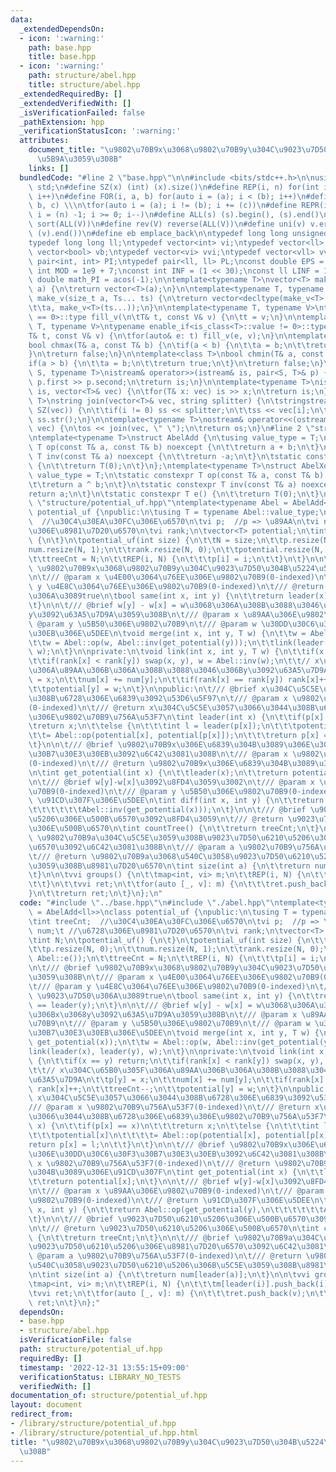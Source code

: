 ```yaml
---
data:
  _extendedDependsOn:
  - icon: ':warning:'
    path: base.hpp
    title: base.hpp
  - icon: ':warning:'
    path: structure/abel.hpp
    title: structure/abel.hpp
  _extendedRequiredBy: []
  _extendedVerifiedWith: []
  _isVerificationFailed: false
  _pathExtension: hpp
  _verificationStatusIcon: ':warning:'
  attributes:
    document_title: "\u9802\u70B9x\u3068\u9802\u70B9y\u304C\u9023\u7D50\u304B\u5224\
      \u5B9A\u3059\u308B"
    links: []
  bundledCode: "#line 2 \"base.hpp\"\n\n#include <bits/stdc++.h>\n\nusing namespace\
    \ std;\n#define SZ(x) (int) (x).size()\n#define REP(i, n) for(int i = 0; i < (n);\
    \ i++)\n#define FOR(i, a, b) for(auto i = (a); i < (b); i++)\n#define For(i, a,\
    \ b, c) \\\n\tfor(auto i = (a); i != (b); i += (c))\n#define REPR(i, n) for(auto\
    \ i = (n) -1; i >= 0; i--)\n#define ALL(s) (s).begin(), (s).end()\n#define so(V)\
    \ sort(ALL(V))\n#define rev(V) reverse(ALL(V))\n#define uni(v) v.erase(unique(ALL(v)),\
    \ (v).end())\n#define eb emplace_back\n\ntypedef long long unsigned int llu;\n\
    typedef long long ll;\ntypedef vector<int> vi;\ntypedef vector<ll> vll;\ntypedef\
    \ vector<bool> vb;\ntypedef vector<vi> vvi;\ntypedef vector<vll> vvll;\ntypedef\
    \ pair<int, int> PI;\ntypedef pair<ll, ll> PL;\nconst double EPS = 1e-9;\nconst\
    \ int MOD = 1e9 + 7;\nconst int INF = (1 << 30);\nconst ll LINF = 1e18;\nconst\
    \ double math_PI = acos(-1);\n\ntemplate<typename T>\nvector<T> make_v(size_t\
    \ a) {\n\treturn vector<T>(a);\n}\n\ntemplate<typename T, typename... Ts>\nauto\
    \ make_v(size_t a, Ts... ts) {\n\treturn vector<decltype(make_v<T>(ts...))>(\n\
    \t\ta, make_v<T>(ts...));\n}\n\ntemplate<typename T, typename V>\ntypename enable_if<is_class<T>::value\
    \ == 0>::type fill_v(\n\tT& t, const V& v) {\n\tt = v;\n}\n\ntemplate<typename\
    \ T, typename V>\ntypename enable_if<is_class<T>::value != 0>::type fill_v(\n\t\
    T& t, const V& v) {\n\tfor(auto& e: t) fill_v(e, v);\n}\n\ntemplate<class T>\n\
    bool chmax(T& a, const T& b) {\n\tif(a < b) {\n\t\ta = b;\n\t\treturn true;\n\t\
    }\n\treturn false;\n}\n\ntemplate<class T>\nbool chmin(T& a, const T& b) {\n\t\
    if(a > b) {\n\t\ta = b;\n\t\treturn true;\n\t}\n\treturn false;\n}\n\ntemplate<typename\
    \ S, typename T>\nistream& operator>>(istream& is, pair<S, T>& p) {\n\tcin >>\
    \ p.first >> p.second;\n\treturn is;\n}\n\ntemplate<typename T>\nistream& operator>>(istream&\
    \ is, vector<T>& vec) {\n\tfor(T& x: vec) is >> x;\n\treturn is;\n}\n\ntemplate<typename\
    \ T>\nstring join(vector<T>& vec, string splitter) {\n\tstringstream ss;\n\tREP(i,\
    \ SZ(vec)) {\n\t\tif(i != 0) ss << splitter;\n\t\tss << vec[i];\n\t}\n\treturn\
    \ ss.str();\n}\n\ntemplate<typename T>\nostream& operator<<(ostream& os, vector<T>&\
    \ vec) {\n\tos << join(vec, \" \");\n\treturn os;\n}\n#line 2 \"structure/abel.hpp\"\
    \ntemplate<typename T>\nstruct AbelAdd {\n\tusing value_type = T;\n\tstatic constexpr\
    \ T op(const T& a, const T& b) noexcept {\n\t\treturn a + b;\n\t}\n\tstatic constexpr\
    \ T inv(const T& a) noexcept {\n\t\treturn -a;\n\t}\n\tstatic constexpr T e()\
    \ {\n\t\treturn T(0);\n\t}\n};\ntemplate<typename T>\nstruct AbelXor {\n\tusing\
    \ value_type = T;\n\tstatic constexpr T op(const T& a, const T& b) noexcept {\n\
    \t\treturn a ^ b;\n\t}\n\tstatic constexpr T inv(const T& a) noexcept {\n\t\t\
    return a;\n\t}\n\tstatic constexpr T e() {\n\t\treturn T(0);\n\t}\n};\n#line 3\
    \ \"structure/potential_uf.hpp\"\ntemplate<typename Abel = AbelAdd<ll>>\nclass\
    \ potential_uf {\npublic:\n\tusing T = typename Abel::value_type;\n\tint treeCnt;\
    \  //\u30C4\u30EA\u30FC\u306E\u6570\n\tvi p;  //p => \u89AA\n\tvi num;\t //\u6728\
    \u306E\u8981\u7D20\u6570\n\tvi rank;\n\tvector<T> potential;\n\tint N;\n\tpotential_uf()\
    \ {\n\t}\n\tpotential_uf(int size) {\n\t\tN = size;\n\t\tp.resize(N, 0);\n\t\t\
    num.resize(N, 1);\n\t\trank.resize(N, 0);\n\t\tpotential.resize(N, Abel::e());\n\
    \t\ttreeCnt = N;\n\t\tREP(i, N) {\n\t\t\tp[i] = i;\n\t\t}\n\t}\n\n\t/// @brief\
    \ \u9802\u70B9x\u3068\u9802\u70B9y\u304C\u9023\u7D50\u304B\u5224\u5B9A\u3059\u308B\
    \n\t/// @param x \u4E00\u3064\u76EE\u306E\u9802\u70B9(0-indexed)\n\t/// @param\
    \ y \u4E8C\u3064\u76EE\u306E\u9802\u70B9(0-indexed)\n\t/// @return \u9023\u7D50\
    \u306A\u3089true\n\tbool same(int x, int y) {\n\t\treturn leader(x) == leader(y);\n\
    \t}\n\n\t/// @brief w[y] - w[x] = w\u3068\u306A\u308B\u3088\u3046\u306Bx\u3068\
    y\u3092\u63A5\u7D9A\u3059\u308B\n\t/// @param x \u89AA\u306E\u9802\u70B9\n\t///\
    \ @param y \u5B50\u306E\u9802\u70B9\n\t/// @param w \u30DD\u30C6\u30F3\u30B7\u30E3\
    \u30EB\u306E\u5DEE\n\tvoid merge(int x, int y, T w) {\n\t\tw = Abel::op(w, get_potential(x));\n\
    \t\tw = Abel::op(w, Abel::inv(get_potential(y)));\n\t\tlink(leader(x), leader(y),\
    \ w);\n\t}\n\nprivate:\n\tvoid link(int x, int y, T w) {\n\t\tif(x == y) return;\n\
    \t\tif(rank[x] < rank[y]) swap(x, y), w = Abel::inv(w);\n\t\t// x\u304C\u65B0\u305F\
    \u306A\u89AA\u306B\u306A\u308B\u3088\u3046\u306By\u3092\u63A5\u7D9A\n\t\tp[y]\
    \ = x;\n\t\tnum[x] += num[y];\n\t\tif(rank[x] == rank[y]) rank[x]++;\n\t\ttreeCnt--;\n\
    \t\tpotential[y] = w;\n\t}\n\npublic:\n\t/// @brief x\u304C\u5C5E\u3057\u3066\u3044\
    \u308B\u6728\u306E\u6839\u3092\u53D6\u5F97\n\t/// @param x \u9802\u70B9\u756A\u53F7\
    (0-indexed)\n\t/// @return x\u304C\u5C5E\u3057\u3066\u3044\u308B\u6728\u306E\u6839\
    \u306E\u9802\u70B9\u756A\u53F7\n\tint leader(int x) {\n\t\tif(p[x] == x)\n\t\t\
    \treturn x;\n\t\telse {\n\t\t\tint l = leader(p[x]);\n\t\t\tpotential[x]\n\t\t\
    \t\t= Abel::op(potential[x], potential[p[x]]);\n\t\t\treturn p[x] = l;\n\t\t}\n\
    \t}\n\n\t/// @brief \u9802\u70B9x\u306E\u6839\u304B\u3089\u306E\u30DD\u30C6\u30F3\
    \u30B7\u30E3\u30EB\u3092\u6C42\u3081\u308B\n\t/// @param x \u9802\u70B9\u756A\u53F7\
    (0-indexed)\n\t/// @return \u9802\u70B9x\u306E\u6839\u304B\u3089\u306E\u91CD\u307F\
    \n\tint get_potential(int x) {\n\t\tleader(x);\n\t\treturn potential[x];\n\t}\n\
    \n\t/// @brief w[y]-w[x]\u3092\u8FD4\u3059\u3002\n\t/// @param x \u89AA\u306E\u9802\
    \u70B9(0-indexed)\n\t/// @param y \u5B50\u306E\u9802\u70B9(0-indexed)\n\t/// @return\
    \ \u91CD\u307F\u306E\u5DEE\n\tint diff(int x, int y) {\n\t\treturn Abel::op(get_potential(y),\n\
    \t\t\t\t\t\tAbel::inv(get_potential(x)));\n\t}\n\n\t/// @brief \u9023\u7D50\u6210\
    \u5206\u306E\u500B\u6570\u3092\u8FD4\u3059\n\t/// @return \u9023\u7D50\u6210\u5206\
    \u306E\u500B\u6570\n\tint countTree() {\n\t\treturn treeCnt;\n\t}\n\n\t/// @brief\
    \ \u9802\u70B9a\u304C\u5C5E\u3059\u308B\u9023\u7D50\u6210\u5206\u306E\u8981\u7D20\
    \u6570\u3092\u6C42\u3081\u308B\n\t/// @param a \u9802\u70B9\u756A\u53F7(0-indexed)\n\
    \t/// @return \u9802\u70B9a\u3068\u540C\u3058\u9023\u7D50\u6210\u5206\u306B\u5C5E\
    \u3059\u308B\u8981\u7D20\u6570\n\tint size(int a) {\n\t\treturn num[leader(a)];\n\
    \t}\n\n\tvvi groups() {\n\t\tmap<int, vi> m;\n\t\tREP(i, N) {\n\t\t\tm[leader(i)].push_back(i);\n\
    \t\t}\n\t\tvvi ret;\n\t\tfor(auto [_, v]: m) {\n\t\t\tret.push_back(v);\n\t\t\
    }\n\t\treturn ret;\n\t}\n};\n"
  code: "#include \"../base.hpp\"\n#include \"./abel.hpp\"\ntemplate<typename Abel\
    \ = AbelAdd<ll>>\nclass potential_uf {\npublic:\n\tusing T = typename Abel::value_type;\n\
    \tint treeCnt;  //\u30C4\u30EA\u30FC\u306E\u6570\n\tvi p;  //p => \u89AA\n\tvi\
    \ num;\t //\u6728\u306E\u8981\u7D20\u6570\n\tvi rank;\n\tvector<T> potential;\n\
    \tint N;\n\tpotential_uf() {\n\t}\n\tpotential_uf(int size) {\n\t\tN = size;\n\
    \t\tp.resize(N, 0);\n\t\tnum.resize(N, 1);\n\t\trank.resize(N, 0);\n\t\tpotential.resize(N,\
    \ Abel::e());\n\t\ttreeCnt = N;\n\t\tREP(i, N) {\n\t\t\tp[i] = i;\n\t\t}\n\t}\n\
    \n\t/// @brief \u9802\u70B9x\u3068\u9802\u70B9y\u304C\u9023\u7D50\u304B\u5224\u5B9A\
    \u3059\u308B\n\t/// @param x \u4E00\u3064\u76EE\u306E\u9802\u70B9(0-indexed)\n\
    \t/// @param y \u4E8C\u3064\u76EE\u306E\u9802\u70B9(0-indexed)\n\t/// @return\
    \ \u9023\u7D50\u306A\u3089true\n\tbool same(int x, int y) {\n\t\treturn leader(x)\
    \ == leader(y);\n\t}\n\n\t/// @brief w[y] - w[x] = w\u3068\u306A\u308B\u3088\u3046\
    \u306Bx\u3068y\u3092\u63A5\u7D9A\u3059\u308B\n\t/// @param x \u89AA\u306E\u9802\
    \u70B9\n\t/// @param y \u5B50\u306E\u9802\u70B9\n\t/// @param w \u30DD\u30C6\u30F3\
    \u30B7\u30E3\u30EB\u306E\u5DEE\n\tvoid merge(int x, int y, T w) {\n\t\tw = Abel::op(w,\
    \ get_potential(x));\n\t\tw = Abel::op(w, Abel::inv(get_potential(y)));\n\t\t\
    link(leader(x), leader(y), w);\n\t}\n\nprivate:\n\tvoid link(int x, int y, T w)\
    \ {\n\t\tif(x == y) return;\n\t\tif(rank[x] < rank[y]) swap(x, y), w = Abel::inv(w);\n\
    \t\t// x\u304C\u65B0\u305F\u306A\u89AA\u306B\u306A\u308B\u3088\u3046\u306By\u3092\
    \u63A5\u7D9A\n\t\tp[y] = x;\n\t\tnum[x] += num[y];\n\t\tif(rank[x] == rank[y])\
    \ rank[x]++;\n\t\ttreeCnt--;\n\t\tpotential[y] = w;\n\t}\n\npublic:\n\t/// @brief\
    \ x\u304C\u5C5E\u3057\u3066\u3044\u308B\u6728\u306E\u6839\u3092\u53D6\u5F97\n\t\
    /// @param x \u9802\u70B9\u756A\u53F7(0-indexed)\n\t/// @return x\u304C\u5C5E\u3057\
    \u3066\u3044\u308B\u6728\u306E\u6839\u306E\u9802\u70B9\u756A\u53F7\n\tint leader(int\
    \ x) {\n\t\tif(p[x] == x)\n\t\t\treturn x;\n\t\telse {\n\t\t\tint l = leader(p[x]);\n\
    \t\t\tpotential[x]\n\t\t\t\t= Abel::op(potential[x], potential[p[x]]);\n\t\t\t\
    return p[x] = l;\n\t\t}\n\t}\n\n\t/// @brief \u9802\u70B9x\u306E\u6839\u304B\u3089\
    \u306E\u30DD\u30C6\u30F3\u30B7\u30E3\u30EB\u3092\u6C42\u3081\u308B\n\t/// @param\
    \ x \u9802\u70B9\u756A\u53F7(0-indexed)\n\t/// @return \u9802\u70B9x\u306E\u6839\
    \u304B\u3089\u306E\u91CD\u307F\n\tint get_potential(int x) {\n\t\tleader(x);\n\
    \t\treturn potential[x];\n\t}\n\n\t/// @brief w[y]-w[x]\u3092\u8FD4\u3059\u3002\
    \n\t/// @param x \u89AA\u306E\u9802\u70B9(0-indexed)\n\t/// @param y \u5B50\u306E\
    \u9802\u70B9(0-indexed)\n\t/// @return \u91CD\u307F\u306E\u5DEE\n\tint diff(int\
    \ x, int y) {\n\t\treturn Abel::op(get_potential(y),\n\t\t\t\t\t\tAbel::inv(get_potential(x)));\n\
    \t}\n\n\t/// @brief \u9023\u7D50\u6210\u5206\u306E\u500B\u6570\u3092\u8FD4\u3059\
    \n\t/// @return \u9023\u7D50\u6210\u5206\u306E\u500B\u6570\n\tint countTree()\
    \ {\n\t\treturn treeCnt;\n\t}\n\n\t/// @brief \u9802\u70B9a\u304C\u5C5E\u3059\u308B\
    \u9023\u7D50\u6210\u5206\u306E\u8981\u7D20\u6570\u3092\u6C42\u3081\u308B\n\t///\
    \ @param a \u9802\u70B9\u756A\u53F7(0-indexed)\n\t/// @return \u9802\u70B9a\u3068\
    \u540C\u3058\u9023\u7D50\u6210\u5206\u306B\u5C5E\u3059\u308B\u8981\u7D20\u6570\
    \n\tint size(int a) {\n\t\treturn num[leader(a)];\n\t}\n\n\tvvi groups() {\n\t\
    \tmap<int, vi> m;\n\t\tREP(i, N) {\n\t\t\tm[leader(i)].push_back(i);\n\t\t}\n\t\
    \tvvi ret;\n\t\tfor(auto [_, v]: m) {\n\t\t\tret.push_back(v);\n\t\t}\n\t\treturn\
    \ ret;\n\t}\n};"
  dependsOn:
  - base.hpp
  - structure/abel.hpp
  isVerificationFile: false
  path: structure/potential_uf.hpp
  requiredBy: []
  timestamp: '2022-12-31 13:55:15+09:00'
  verificationStatus: LIBRARY_NO_TESTS
  verifiedWith: []
documentation_of: structure/potential_uf.hpp
layout: document
redirect_from:
- /library/structure/potential_uf.hpp
- /library/structure/potential_uf.hpp.html
title: "\u9802\u70B9x\u3068\u9802\u70B9y\u304C\u9023\u7D50\u304B\u5224\u5B9A\u3059\
  \u308B"
---
```

